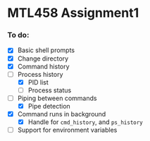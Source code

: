 # MTL458 Assignment1

### To do:
- [x] Basic shell prompts
- [x] Change directory
- [x] Command history
- [ ] Process history
  - [x] PID list
  - [ ] Process status
- [ ] Piping between commands
  - [x] Pipe detection
- [x] Command runs in background
  - [x] Handle for `cmd_history`, and `ps_history`
- [ ] Support for environment variables
